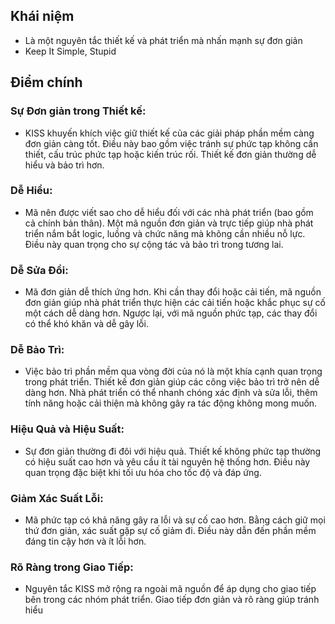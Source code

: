 
## Khái niệm 

- Là một nguyên tắc thiết kế và phát triển mà nhấn mạnh sự đơn giản
- Keep It Simple, Stupid
## Điểm chính

###  Sự Đơn giản trong Thiết kế:
    
- KISS khuyến khích việc giữ thiết kế của các giải pháp phần mềm càng đơn giản càng tốt. Điều này bao gồm việc tránh sự phức tạp không cần thiết, cấu trúc phức tạp hoặc kiến trúc rối. Thiết kế đơn giản thường dễ hiểu và bảo trì hơn.
    
### Dễ Hiểu:
    
-  Mã nên được viết sao cho dễ hiểu đối với các nhà phát triển (bao gồm cả chính bản thân). Một mã nguồn đơn giản và trực tiếp giúp nhà phát triển nắm bắt logic, luồng và chức năng mà không cần nhiều nỗ lực. Điều này quan trọng cho sự cộng tác và bảo trì trong tương lai.
    
###  Dễ Sửa Đổi:
    
- Mã đơn giản dễ thích ứng hơn. Khi cần thay đổi hoặc cải tiến, mã nguồn đơn giản giúp nhà phát triển thực hiện các cải tiến hoặc khắc phục sự cố một cách dễ dàng hơn. Ngược lại, với mã nguồn phức tạp, các thay đổi có thể khó khăn và dễ gây lỗi.

### Dễ Bảo Trì:
    
-  Việc bảo trì phần mềm qua vòng đời của nó là một khía cạnh quan trọng trong phát triển. Thiết kế đơn giản giúp các công việc bảo trì trở nên dễ dàng hơn. Nhà phát triển có thể nhanh chóng xác định và sửa lỗi, thêm tính năng hoặc cải thiện mà không gây ra tác động không mong muốn.
    
### Hiệu Quả và Hiệu Suất:
    
- Sự đơn giản thường đi đôi với hiệu quả. Thiết kế không phức tạp thường có hiệu suất cao hơn và yêu cầu ít tài nguyên hệ thống hơn. Điều này quan trọng đặc biệt khi tối ưu hóa cho tốc độ và đáp ứng.
     
### Giảm Xác Suất Lỗi:
    
- Mã phức tạp có khả năng gây ra lỗi và sự cố cao hơn. Bằng cách giữ mọi thứ đơn giản, xác suất gặp sự cố giảm đi. Điều này dẫn đến phần mềm đáng tin cậy hơn và ít lỗi hơn.
  
### Rõ Ràng trong Giao Tiếp:
    
- Nguyên tắc KISS mở rộng ra ngoài mã nguồn để áp dụng cho giao tiếp bên trong các nhóm phát triển. Giao tiếp đơn giản và rõ ràng giúp tránh hiểu 